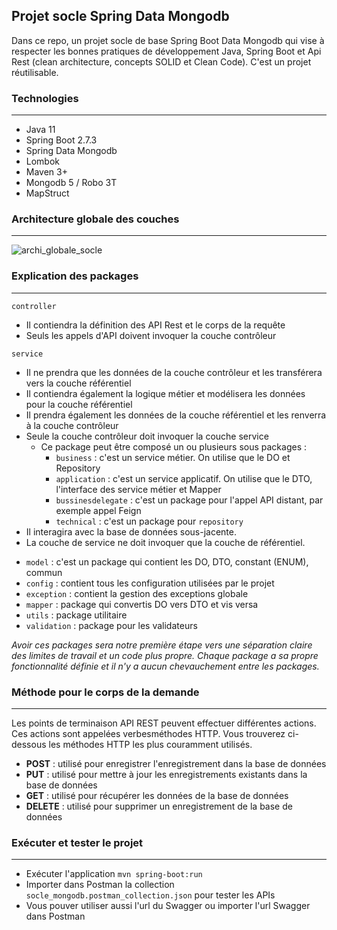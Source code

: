 ## Projet socle Spring Data Mongodb
Dans ce repo, un projet socle de base Spring Boot Data Mongodb qui vise à respecter les bonnes pratiques de développement Java, Spring Boot et Api Rest (clean architecture, concepts SOLID et Clean Code). C'est un projet réutilisable.

### Technologies
---
- Java 11
- Spring Boot 2.7.3
- Spring Data Mongodb
- Lombok
- Maven 3+
- Mongodb 5 / Robo 3T
- MapStruct

### Architecture globale des couches
---
![archi_globale_socle](https://user-images.githubusercontent.com/75081354/152366192-6d607f66-f971-4c70-bfbd-90149ee8eb4c.jpg)
<br/>

### Explication des packages
---
`controller`
* Il contiendra la définition des API Rest et le corps de la requête
* Seuls les appels d'API doivent invoquer la couche contrôleur

`service`
* Il ne prendra que les données de la couche contrôleur et les transférera vers la couche référentiel
* Il contiendra également la logique métier et modélisera les données pour la couche référentiel
* Il prendra également les données de la couche référentiel et les renverra à la couche contrôleur
* Seule la couche contrôleur doit invoquer la couche service
	- Ce package peut être composé un ou plusieurs sous packages :
		- `business` : c'est un service métier. On utilise que le DO et Repository
		- `application` : c'est un service applicatif. On utilise que le DTO, l'interface des service métier et Mapper
		- `bussinesdelegate` : c'est un package pour l'appel API distant, par exemple appel Feign
		- `technical` : c'est un package pour 
`repository`
* Il interagira avec la base de données sous-jacente.
* La couche de service ne doit invoquer que la couche de référentiel.
- `model` : c'est un package qui contient les DO, DTO, constant (ENUM), commun
- `config` : contient tous les configuration utilisées par le projet
- `exception` : contient la gestion des exceptions globale 
- `mapper` : package qui convertis DO vers DTO et vis versa
- `utils` : package utilitaire 
- `validation` : package pour les validateurs

*Avoir ces packages sera notre première étape vers une séparation claire des limites de travail et un code plus propre. Chaque package a sa propre fonctionnalité définie et il n'y a aucun chevauchement entre les packages.*

### Méthode pour le corps de la demande
---
Les points de terminaison API REST peuvent effectuer différentes actions. Ces actions sont appelées verbesméthodes HTTP. Vous trouverez ci-dessous les méthodes HTTP les plus couramment utilisés.
* **POST** : utilisé pour enregistrer l'enregistrement dans la base de données
* **PUT** : utilisé pour mettre à jour les enregistrements existants dans la base de données
* **GET** : utilisé pour récupérer les données de la base de données
* **DELETE** : utilisé pour supprimer un enregistrement de la base de données

### Exécuter et tester le projet
---
- Exécuter l'application `mvn spring-boot:run`
- Importer dans Postman la collection `socle_mongodb.postman_collection.json` pour tester les APIs
- Vous pouver utiliser aussi l'url du Swagger ou importer l'url Swagger dans Postman
